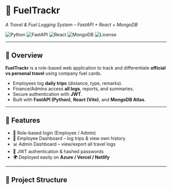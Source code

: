 # 🚗 FuelTrackr  
*A Travel & Fuel Logging System – FastAPI + React + MongoDB*

![Python](https://img.shields.io/badge/Python-3.10%2B-blue) 
![FastAPI](https://img.shields.io/badge/FastAPI-Backend-green) 
![React](https://img.shields.io/badge/React-Frontend-blue) 
![MongoDB](https://img.shields.io/badge/Database-MongoDB-brightgreen) 
![License](https://img.shields.io/badge/License-MIT-lightgrey)

---

## 📌 Overview
**FuelTrackr** is a role-based web application to track and differentiate **official vs personal travel** using company fuel cards.  
- Employees log **daily trips** (distance, type, remarks).  
- Finance/Admins access **all logs**, reports, and summaries.  
- Secure authentication with **JWT**.  
- Built with **FastAPI (Python)**, **React (Vite)**, and **MongoDB Atlas**.  

---

## 🚀 Features
- 🔑 Role-based login (Employee / Admin)  
- 📝 Employee Dashboard – log trips & view own history  
- 📊 Admin Dashboard – view/export all travel logs  
- 🔐 JWT authentication & hashed passwords  
- 🌍 Deployed easily on **Azure / Vercel / Netlify**  

---

## 📂 Project Structure
